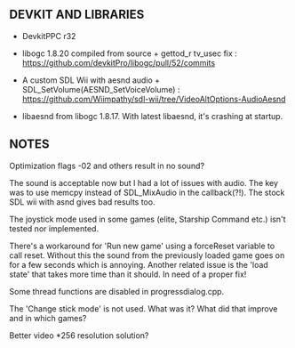 ## DEVKIT AND LIBRARIES

- DevkitPPC r32

- libogc 1.8.20 compiled from source + gettod_r tv_usec fix : https://github.com/devkitPro/libogc/pull/52/commits

- A custom SDL Wii with aesnd audio + SDL_SetVolume(AESND_SetVoiceVolume) : https://github.com/Wiimpathy/sdl-wii/tree/VideoAltOptions-AudioAesnd

- libaesnd from libogc 1.8.17. With latest libaesnd, it's crashing at startup.

## NOTES

Optimization flags -02 and others result in no sound?

The sound is acceptable now but I had a lot of issues with audio. The key was to use memcpy instead of SDL_MixAudio in the callback(?!).
The stock SDL wii with asnd gives bad results too.

The joystick mode used in some games (elite, Starship Command etc.) isn't tested nor implemented.

There's a workaround for 'Run new game' using a forceReset variable to call reset. Without this the sound from the previously loaded game goes on for a few seconds which is annoying.
Another related issue is the 'load state' that takes more time than it should. In need of a proper fix!

Some thread functions are disabled in progressdialog.cpp.

The 'Change stick mode' is not used. What was it? What did that improve and in which games?

Better video *256 resolution solution?
